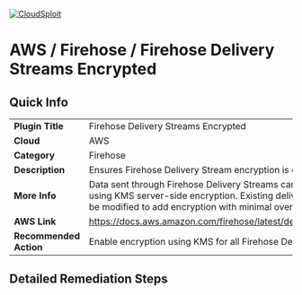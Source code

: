 [![CloudSploit](https://cloudsploit.com/img/logo-big-text-100.png "CloudSploit")](https://cloudsploit.com)

# AWS / Firehose / Firehose Delivery Streams Encrypted

## Quick Info

| | |
|-|-|
| **Plugin Title** | Firehose Delivery Streams Encrypted |
| **Cloud** | AWS |
| **Category** | Firehose |
| **Description** | Ensures Firehose Delivery Stream encryption is enabled |
| **More Info** | Data sent through Firehose Delivery Streams can be encrypted using KMS server-side encryption. Existing delivery streams can be modified to add encryption with minimal overhead. |
| **AWS Link** | https://docs.aws.amazon.com/firehose/latest/dev/encryption.html |
| **Recommended Action** | Enable encryption using KMS for all Firehose Delivery Streams. |

## Detailed Remediation Steps

